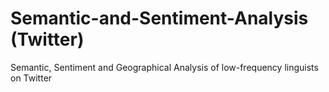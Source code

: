 # Semantic-and-Sentiment-Analysis (Twitter)
Semantic, Sentiment and Geographical Analysis of low-frequency linguists on Twitter
